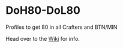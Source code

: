 # DoH80-DoL80
Profiles to get 80 in all Crafters and BTN/MIN



Head over to the [Wiki](https://github.com/Angles24/DoH80-DoL80/wiki) for info.

  

